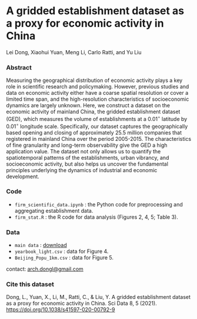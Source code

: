 # A gridded establishment dataset as a proxy for economic activity in China

Lei Dong, Xiaohui Yuan, Meng Li, Carlo Ratti, and Yu Liu

### Abstract

Measuring the geographical distribution of economic activity plays a key role in scientific research and policymaking. However, previous studies and data on economic activity either have a coarse spatial resolution or cover a limited time span, and the high-resolution characteristics of socioeconomic dynamics are largely unknown. Here, we construct a dataset on the economic activity of mainland China, the gridded establishment dataset (GED), which measures the volume of establishments at a 0.01$^{\circ}$  latitude by 0.01$^{\circ}$  longitude scale. Specifically, our dataset captures the geographically based opening and closing of approximately 25.5 million companies that registered in mainland China over the period 2005-2015. The characteristics of fine granularity and long-term observability give the GED a high application value. The dataset not only allows us to quantify the spatiotemporal patterns of the establishments, urban vibrancy, and socioeconomic activity, but also helps us uncover the fundamental principles underlying the dynamics of industrial and economic development.


### Code
- `firm_scientific_data.ipynb` : the Python code for preprocessing and aggregating establishment data.
- `firm_stat.R` : the R code for data analysis (Figures 2, 4, 5; Table 3).

### Data
- `main data` : [download](https://www.nature.com/articles/s41597-020-00792-9)
- `yearbook_light.csv` : data for Figure 4.
- `Beijing_Popu_1km.csv` : data for Figure 5.

contact: arch.dongl@gmail.com

### Cite this dataset
Dong, L., Yuan, X., Li, M., Ratti, C., & Liu, Y. A gridded establishment dataset as a proxy for economic activity in China. Sci Data 8, 5 (2021). https://doi.org/10.1038/s41597-020-00792-9

